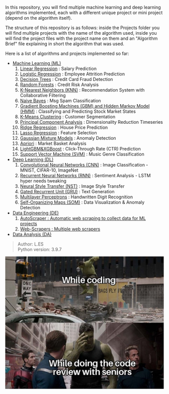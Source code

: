 In this repository, you will find multiple machine learning and deep learning algorithms implemented, each with a different unique project or mini project (depend on the algorithm itself).

The structure of this repository is as follows: inside the Projects folder you will find multiple projects with the name of the algorithm used, inside you will find the project files with the project name on them and an "Algorithm Brief" file explaining in short the algorithm that was used.

Here is a list of algorithms and projects implemented so far:
<ul>
    <li> <ins>Machine Learning (ML)</ins>
        <ol type="1">
            <li> <ins>Linear Regression</ins> : Salary Prediction</li>
            <li> <ins>Logistic Regression</ins> : Employee Attrition Prediction</li>
            <li> <ins>Decision Trees</ins> : Credit Card Fraud Detection</li>
            <li> <ins>Random Forests</ins> : Credit Risk Analysis</li>
            <li> <ins>K-Nearest Neighbors (KNN)</ins> : Recommendation System with Collaborative Filtering</li>
            <li> <ins>Naive Bayes</ins> : Msg Spam Classification</li>
            <li> <ins>Gradient Boosting Machines (GBM) and Hidden Markov Model (HMM)</ins> : Classifying and Predicting Stock Market States
            <li> <ins>K-Means Clustering</ins> : Customer Segmentation</li>
            <li> <ins>Principal Component Analysis</ins> : Dimensionality Reduction Timeseries</li>
            <li> <ins>Ridge Regression</ins> : House Price Prediction</li>
            <li> <ins>Lasso Regression</ins> : Feature Selection</li>
            <li> <ins>Gaussian Mixture Models</ins> : Anomaly Detection</li>
            <li> <ins>Apriori</ins> : Market Basket Analysis</li>
            <li> <ins>LightGBM&XGBoost</ins> : Click-Through Rate (CTR) Prediction</li>
            <li> <ins>Support Vector Machine (SVM)</ins> : Music Genre Classification</li>
        </ol>
    </li>
    <li> <ins>Deep Learning (DL)</ins>
        <ol type="1">
            <li> <ins>Convolutional Neural Networks (CNN)</ins> : Image Classification - MNIST, CIFAR-10, ImageNet</li>
            <li> <ins>Recurrent Neural Networks (RNN)</ins> : Sentiment Analysis - LSTM hyper needs tweaking</li>
            <li> <ins>Neural Style Transfer (NST)</ins> : Image Style Transfer</li>
            <li> <ins>Gated Recurrent Unit (GRU)</ins> : Text Generation</li>
            <li> <ins>Multilayer Perceptrons</ins> : Handwritten Digit Recognition</li>
            <li> <ins>Self-Organizing Maps (SOM)</ins> : Data Visualization & Anomaly Detection</li>
        </ol>
    </li>
    <li> <ins>Data Engineering (DE)</ins>
        <ol type="1">
            <li> <a href="https://github.com/LidorPrototype/AutoScraper"><ins>AutoScraper</ins> : Automatic web scraping to collect data for ML projects</a></li>
            <li> <a href="https://github.com/LidorPrototype/Web-Scrapers"><ins>Web-Scrapers</ins> : Multiple web scrapers</a></li>
        </ol>
    </li>
    <li> <ins>Data Analysis (DA)</ins>
        <ol type="1">
        </ol>
    </li>
</ul>
    
> Author: L.ES</br>
> Python version: 3.9.7

 ![Funny photo](1699402099193.jpeg)
